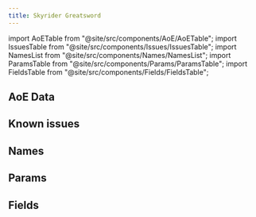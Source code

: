 ```yaml
---
title: Skyrider Greatsword
---
```


import AoETable from "@site/src/components/AoE/AoETable";
import IssuesTable from "@site/src/components/Issues/IssuesTable";
import NamesList from "@site/src/components/Names/NamesList";
import ParamsTable from "@site/src/components/Params/ParamsTable";
import FieldsTable from "@site/src/components/Fields/FieldsTable";

## AoE Data

<AoETable item_key="skyridergreatsword" data_src="weapon" />

## Known issues

<IssuesTable item_key="skyridergreatsword" data_src="weapon" />

## Names

<NamesList item_key="skyridergreatsword" data_src="weapon" />

## Params

<ParamsTable item_key="skyridergreatsword" data_src="weapon" />

## Fields

<FieldsTable item_key="skyridergreatsword" data_src="weapon" />
